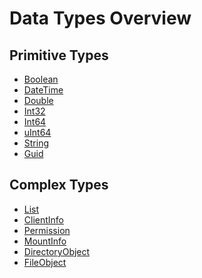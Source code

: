 Data Types Overview
===================

Primitive Types
---------------
-	[Boolean](datatype_boolean)
-	[DateTime](datatype_datetime)
-	[Double](datatype_double)
-	[Int32](datatype_int32)
-	[Int64](datatype_int64)
-	[uInt64](datatype_uint64)
-	[String](datatype_string)
-	[Guid](datatype_guid)

Complex Types
-------------
-	[List](datatype_list)
-	[ClientInfo](datatype_clientinfo)
-	[Permission](datatype_permission)
-	[MountInfo](datatype_mountinfo)
-	[DirectoryObject](datatype_directoryobject)
-	[FileObject](datatype_fileobject)